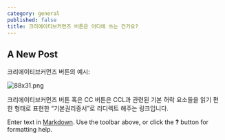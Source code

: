 ```yaml
---
category: general
published: false
title: 크리에이티브커먼즈 버튼은 어디에 쓰는 건가요?
---
```

## A New Post

크리에이티브커먼즈 버튼의 예시:

![88x31.png]({{site.baseurl}}/media/88x31.png)


크리에이티브커먼즈 버튼 혹은 CC 버튼은 CCL과 관련된 기본 허락 요소들을 읽기 편한 형태로 표현한 “기본권리증서”로 리디렉트 해주는 링크입니다.

Enter text in [Markdown](http://daringfireball.net/projects/markdown/). Use the toolbar above, or click the **?** button for formatting help.

